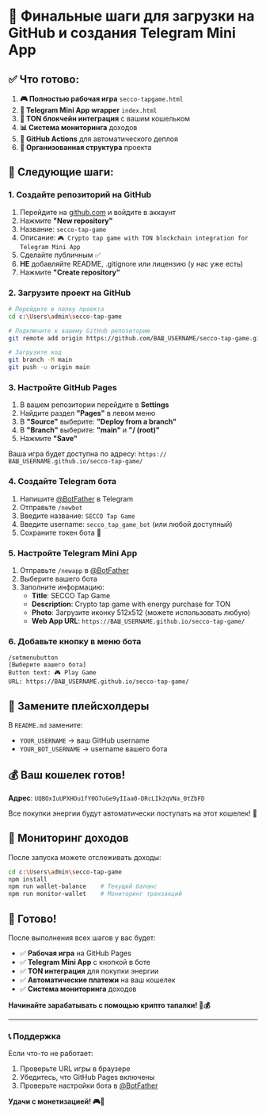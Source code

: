 # 🚀 Финальные шаги для загрузки на GitHub и создания Telegram Mini App

## ✅ Что готово:

1. **🎮 Полностью рабочая игра** `secco-tapgame.html`
2. **📱 Telegram Mini App wrapper** `index.html`
3. **💎 TON блокчейн интеграция** с вашим кошельком
4. **📊 Система мониторинга** доходов
5. **🔄 GitHub Actions** для автоматического деплоя
6. **📁 Организованная структура** проекта

## 🔗 Следующие шаги:

### 1. Создайте репозиторий на GitHub

1. Перейдите на [github.com](https://github.com) и войдите в аккаунт
2. Нажмите **"New repository"**
3. Название: `secco-tap-game`
4. Описание: `🎮 Crypto tap game with TON blockchain integration for Telegram Mini App`
5. Сделайте публичным ✅
6. **НЕ** добавляйте README, .gitignore или лицензию (у нас уже есть)
7. Нажмите **"Create repository"**

### 2. Загрузите проект на GitHub

```bash
# Перейдите в папку проекта
cd c:\Users\admin\secco-tap-game

# Подключите к вашему GitHub репозиторию
git remote add origin https://github.com/ВАШ_USERNAME/secco-tap-game.git

# Загрузите код
git branch -M main
git push -u origin main
```

### 3. Настройте GitHub Pages

1. В вашем репозитории перейдите в **Settings**
2. Найдите раздел **"Pages"** в левом меню
3. В **"Source"** выберите: **"Deploy from a branch"**
4. В **"Branch"** выберите: **"main"** и **"/ (root)"**
5. Нажмите **"Save"**

Ваша игра будет доступна по адресу:
`https://ВАШ_USERNAME.github.io/secco-tap-game/`

### 4. Создайте Telegram бота

1. Напишите [@BotFather](https://t.me/BotFather) в Telegram
2. Отправьте `/newbot`
3. Введите название: `SECCO Tap Game`
4. Введите username: `secco_tap_game_bot` (или любой доступный)
5. Сохраните токен бота 🔑

### 5. Настройте Telegram Mini App

1. Отправьте `/newapp` в [@BotFather](https://t.me/BotFather)
2. Выберите вашего бота
3. Заполните информацию:
   - **Title**: SECCO Tap Game
   - **Description**: Crypto tap game with energy purchase for TON
   - **Photo**: Загрузите иконку 512x512 (можете использовать любую)
   - **Web App URL**: `https://ВАШ_USERNAME.github.io/secco-tap-game/`

### 6. Добавьте кнопку в меню бота

```
/setmenubutton
[Выберите вашего бота]
Button text: 🎮 Play Game
URL: https://ВАШ_USERNAME.github.io/secco-tap-game/
```

## 🎯 Замените плейсхолдеры

В `README.md` замените:
- `YOUR_USERNAME` → ваш GitHub username
- `YOUR_BOT_USERNAME` → username вашего бота

## 💰 Ваш кошелек готов!

**Адрес**: `UQBOxIuUPXHOu1fY0O7uGe9yIIaa0-DRcLIk2qVNa_0tZbFD`

Все покупки энергии будут автоматически поступать на этот кошелек! 💎

## 🔧 Мониторинг доходов

После запуска можете отслеживать доходы:

```bash
cd c:\Users\admin\secco-tap-game
npm install
npm run wallet-balance    # Текущий баланс
npm run monitor-wallet    # Мониторинг транзакций
```

## 🎉 Готово!

После выполнения всех шагов у вас будет:

- ✅ **Рабочая игра** на GitHub Pages
- ✅ **Telegram Mini App** с кнопкой в боте  
- ✅ **TON интеграция** для покупки энергии
- ✅ **Автоматические платежи** на ваш кошелек
- ✅ **Система мониторинга** доходов

**Начинайте зарабатывать с помощью крипто тапалки! 🚀💰**

---

### 📞 Поддержка

Если что-то не работает:
1. Проверьте URL игры в браузере
2. Убедитесь, что GitHub Pages включены
3. Проверьте настройки бота в [@BotFather](https://t.me/BotFather)

**Удачи с монетизацией! 🎮💎**
